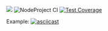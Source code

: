 <a href="https://codeclimate.com/github/Jorah-M/frontend-project-lvl2/maintainability"><img src="https://api.codeclimate.com/v1/badges/b2c278eac2d81d66aeb1/maintainability" /></a>
![NodeProject CI](https://github.com/Jorah-M/frontend-project-lvl2/workflows/NodeProject%20CI/badge.svg)
[![Test Coverage](https://api.codeclimate.com/v1/badges/b2c278eac2d81d66aeb1/test_coverage)](https://codeclimate.com/github/Jorah-M/frontend-project-lvl2/test_coverage)

Example:
[![asciicast](https://asciinema.org/a/330119.svg)](https://asciinema.org/a/330119)
